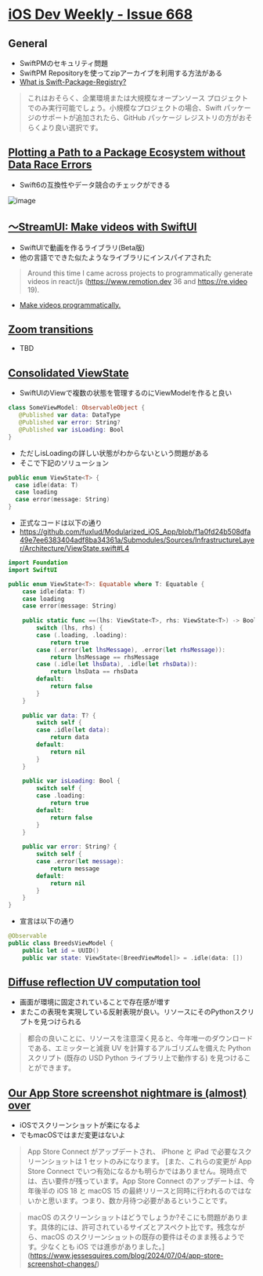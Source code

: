 # [iOS Dev Weekly - Issue 668](https://iosdevweekly.com/issues/668)

## General
- SwiftPMのセキュリティ問題
- SwiftPM Repositoryを使ってzipアーカイブを利用する方法がある
- [What is Swift\-Package\-Registry?](https://lukaspistrol.com/blog/what-is-swift-package-registry/)

>これはおそらく、企業環境または大規模なオープンソース プロジェクトでのみ実行可能でしょう。小規模なプロジェクトの場合、Swift パッケージのサポートが追加されたら、GitHub パッケージ レジストリの方がおそらくより良い選択です。

## [Plotting a Path to a Package Ecosystem without Data Race Errors](https://www.swift.org/blog/ready-for-swift-6/?utm_campaign=iOS%20Dev%20Weekly&utm_medium=web&utm_source=iOS%20Dev%20Weekly%20Issue%20668)
- Swift6の互換性やデータ競合のチェックができる

![image](https://i.imgur.com/x1jtOHy.png)

## [〜StreamUI: Make videos with SwiftUI](https://forums.swift.org/t/streamui-make-videos-with-swiftui/72822/1)

- SwiftUIで動画を作るライブラリ(Beta版)
- 他の言語でできた似たようなライブラリにインスパイアされた

> Around this time I came across projects to programmatically generate videos in react/js (https://www.remotion.dev 36 and https://re.video 19).

- [Make videos programmatically\.](https://www.remotion.dev/)

## [Zoom transitions](https://douglashill.co/zoom-transitions/?utm_campaign=iOS%20Dev%20Weekly&utm_medium=web&utm_source=iOS%20Dev%20Weekly%20Issue%20668)
- TBD



## [Consolidated ViewState](https://www.ludafux.com/post/consolidated-viewstate?utm_campaign=iOS%20Dev%20Weekly&utm_medium=web&utm_source=iOS%20Dev%20Weekly%20Issue%20668)
- SwiftUIのViewで複数の状態を管理するのにViewModelを作ると良い

```swift
class SomeViewModel: ObservableObject {
   @Published var data: DataType 
   @Published var error: String? 
   @Published var isLoading: Bool
}
```

- ただしisLoadingの詳しい状態がわからないという問題がある
- そこで下記のソリューション

```swift
public enum ViewState<T> {
  case idle(data: T) 
  case loading 
  case error(message: String)
}
```

- 正式なコードは以下の通り
- https://github.com/fuxlud/Modularized_iOS_App/blob/f1a0fd24b508dfa49e7ee6383404adf8ba34361a/Submodules/Sources/InfrastructureLayer/Architecture/ViewState.swift#L4

```swift
import Foundation
import SwiftUI

public enum ViewState<T>: Equatable where T: Equatable {
    case idle(data: T)
    case loading
    case error(message: String)
    
    public static func ==(lhs: ViewState<T>, rhs: ViewState<T>) -> Bool {
        switch (lhs, rhs) {
        case (.loading, .loading):
            return true
        case (.error(let lhsMessage), .error(let rhsMessage)):
            return lhsMessage == rhsMessage
        case (.idle(let lhsData), .idle(let rhsData)):
            return lhsData == rhsData
        default:
            return false
        }
    }
    
    public var data: T? {
        switch self {
        case .idle(let data):
            return data
        default:
            return nil
        }
    }
    
    public var isLoading: Bool {
        switch self {
        case .loading:
            return true
        default:
            return false
        }
    }
    
    public var error: String? {
        switch self {
        case .error(let message):
            return message
        default:
            return nil
        }
    }
}
```

- 宣言は以下の通り

```swift
@Observable 
public class BreedsViewModel {
    public let id = UUID()
    public var state: ViewState<[BreedViewModel]> = .idle(data: [])
```

## [Diffuse reflection UV computation tool](https://www.elkraneo.com/diffuse-reflection-uv-computation-tool/?utm_campaign=iOS%20Dev%20Weekly&utm_medium=web&utm_source=iOS%20Dev%20Weekly%20Issue%20668)
- 画面が環境に固定されていることで存在感が増す
- またこの表現を実現している反射表現が良い。リソースにそのPythonスクリプトを見つけられる

> 都合の良いことに、リソースを注意深く見ると、今年唯一のダウンロードである、エミッターと減衰 UV を計算するアルゴリズムを備えた Python スクリプト (既存の USD Python ライブラリ上で動作する) を見つけることができます。

## [Our App Store screenshot nightmare is \(almost\) over](https://www.jessesquires.com/blog/2024/07/04/app-store-screenshot-changes/)
- iOSでスクリーンショットが楽になるよ
- でもmacOSではまだ変更はないよ

> App Store Connect がアップデートされ、 iPhone と iPad で必要なスクリーンショットは 1 セットのみになります。
> [また、これらの変更が App Store Connect でいつ有効になるかも明らかではありません。現時点では、古い要件が残っています。App Store Connect のアップデートは、今年後半の iOS 18 と macOS 15 の最終リリースと同時に行われるのではないかと思います。つまり、数か月待つ必要があるということです。

>macOS のスクリーンショットはどうでしょうか?そこにも問題があります。具体的には、許可されているサイズとアスペクト比です。残念ながら、macOS のスクリーンショットの既存の要件はそのまま残るようです。少なくとも iOS では進歩がありました。](https://www.jessesquires.com/blog/2024/07/04/app-store-screenshot-changes/)
